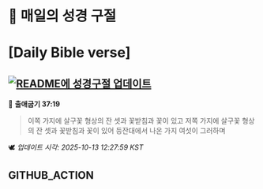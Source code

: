 # 🙏 매일의 성경 구절
# [Daily Bible verse]
## [![README에 성경구절 업데이트](https://github.com/DONGSUKA/first_test/actions/workflows/update-readme-bible.yml/badge.svg)](https://github.com/DONGSUKA/first_test/actions/workflows/update-readme-bible.yml)
<!-- START_BIBLE_VERSE -->
📖 **출애굽기 37:19**
> 이쪽 가지에 살구꽃 형상의 잔 셋과 꽃받침과 꽃이 있고 저쪽 가지에 살구꽃 형상의 잔 셋과 꽃받침과 꽃이 있어 등잔대에서 나온 가지 여섯이 그러하며

🕊️ _업데이트 시각: 2025-10-13 12:27:59 KST_
  <!-- END_BIBLE_VERSE -->
## GITHUB_ACTION
